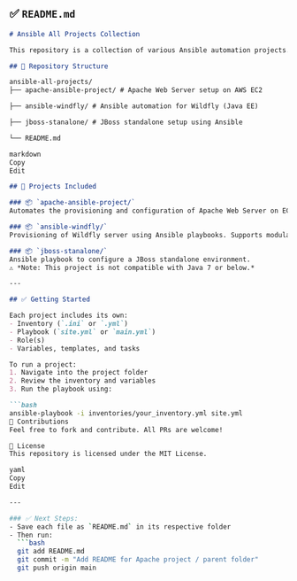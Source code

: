 

## ✅ `README.md`

```md
# Ansible All Projects Collection

This repository is a collection of various Ansible automation projects. Each project is organized in its own folder and demonstrates infrastructure provisioning, configuration management, and application setup.

## 📁 Repository Structure

ansible-all-projects/
├── apache-ansible-project/ # Apache Web Server setup on AWS EC2

├── ansible-windfly/ # Ansible automation for Wildfly (Java EE)

├── jboss-stanalone/ # JBoss standalone setup using Ansible

└── README.md

markdown
Copy
Edit

## 🔧 Projects Included

### 📦 `apache-ansible-project/`
Automates the provisioning and configuration of Apache Web Server on EC2. Uses modular roles and templated web pages.

### 📦 `ansible-windfly/`
Provisioning of Wildfly server using Ansible playbooks. Supports modular role design and dynamic inventory.

### 📦 `jboss-stanalone/`
Ansible playbook to configure a JBoss standalone environment.  
⚠️ *Note: This project is not compatible with Java 7 or below.*

---

## ✅ Getting Started

Each project includes its own:
- Inventory (`.ini` or `.yml`)
- Playbook (`site.yml` or `main.yml`)
- Role(s)
- Variables, templates, and tasks

To run a project:
1. Navigate into the project folder
2. Review the inventory and variables
3. Run the playbook using:

```bash
ansible-playbook -i inventories/your_inventory.yml site.yml
🙏 Contributions
Feel free to fork and contribute. All PRs are welcome!

📄 License
This repository is licensed under the MIT License.

yaml
Copy
Edit

---

### ✅ Next Steps:
- Save each file as `README.md` in its respective folder
- Then run:
  ```bash
  git add README.md
  git commit -m "Add README for Apache project / parent folder"
  git push origin main
